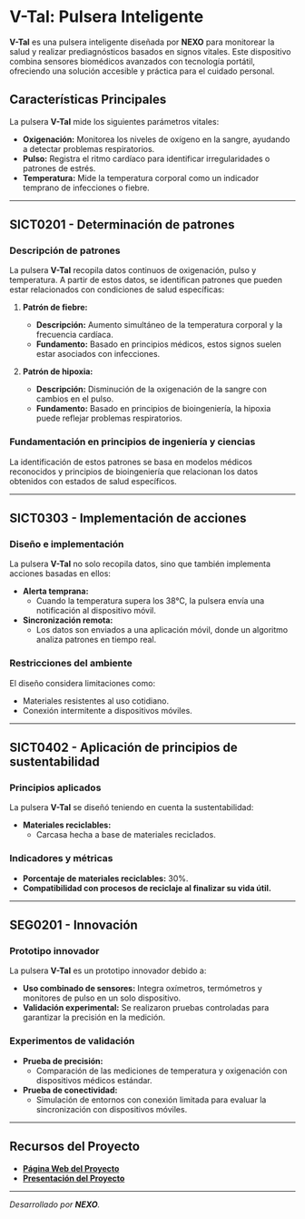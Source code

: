 # V-Tal: Pulsera Inteligente

**V-Tal** es una pulsera inteligente diseñada por **NEXO** para monitorear la salud y realizar prediagnósticos basados en signos vitales. Este dispositivo combina sensores biomédicos avanzados con tecnología portátil, ofreciendo una solución accesible y práctica para el cuidado personal.

## Características Principales

La pulsera **V-Tal** mide los siguientes parámetros vitales:

- **Oxigenación:** Monitorea los niveles de oxígeno en la sangre, ayudando a detectar problemas respiratorios.
- **Pulso:** Registra el ritmo cardíaco para identificar irregularidades o patrones de estrés.
- **Temperatura:** Mide la temperatura corporal como un indicador temprano de infecciones o fiebre.

---

## SICT0201 - Determinación de patrones

### Descripción de patrones
La pulsera **V-Tal** recopila datos continuos de oxigenación, pulso y temperatura. A partir de estos datos, se identifican patrones que pueden estar relacionados con condiciones de salud específicas:

1. **Patrón de fiebre:**
   - **Descripción:** Aumento simultáneo de la temperatura corporal y la frecuencia cardíaca.
   - **Fundamento:** Basado en principios médicos, estos signos suelen estar asociados con infecciones.
   
2. **Patrón de hipoxia:**
   - **Descripción:** Disminución de la oxigenación de la sangre con cambios en el pulso.
   - **Fundamento:** Basado en principios de bioingeniería, la hipoxia puede reflejar problemas respiratorios.

### Fundamentación en principios de ingeniería y ciencias
La identificación de estos patrones se basa en modelos médicos reconocidos y principios de bioingeniería que relacionan los datos obtenidos con estados de salud específicos.

---

## SICT0303 - Implementación de acciones

### Diseño e implementación
La pulsera **V-Tal** no solo recopila datos, sino que también implementa acciones basadas en ellos:

- **Alerta temprana:**
  - Cuando la temperatura supera los 38°C, la pulsera envía una notificación al dispositivo móvil.
- **Sincronización remota:**
  - Los datos son enviados a una aplicación móvil, donde un algoritmo analiza patrones en tiempo real.

### Restricciones del ambiente
El diseño considera limitaciones como:
- Materiales resistentes al uso cotidiano.
- Conexión intermitente a dispositivos móviles.

---

## SICT0402 - Aplicación de principios de sustentabilidad

### Principios aplicados 
La pulsera **V-Tal** se diseñó teniendo en cuenta la sustentabilidad:
- **Materiales reciclables:**
  - Carcasa hecha a base de materiales reciclados. 

### Indicadores y métricas
- **Porcentaje de materiales reciclables:** 30%.
- **Compatibilidad con procesos de reciclaje al finalizar su vida útil.**

---

## SEG0201 - Innovación

### Prototipo innovador
La pulsera **V-Tal** es un prototipo innovador debido a:
- **Uso combinado de sensores:** Integra oxímetros, termómetros y monitores de pulso en un solo dispositivo.
- **Validación experimental:** Se realizaron pruebas controladas para garantizar la precisión en la medición.

### Experimentos de validación
- **Prueba de precisión:**
  - Comparación de las mediciones de temperatura y oxigenación con dispositivos médicos estándar.
- **Prueba de conectividad:**
  - Simulación de entornos con conexión limitada para evaluar la sincronización con dispositivos móviles.

---

## Recursos del Proyecto

- [**Página Web del Proyecto**](https://mrjac0bm.github.io/Proyect-nexo.github.io/)
- [**Presentación del Proyecto**](https://www.canva.com/design/DAGXnxnpfJw/BtFYr777O3IhHjfZvOP9YA/edit?utm_content=DAGXnxnpfJw&utm_campaign=designshare&utm_medium=link2&utm_source=sharebutton)

---

*Desarrollado por **NEXO**.*
